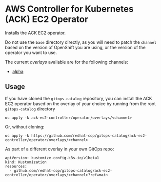 # AWS Controller for Kubernetes (ACK) EC2 Operator

Installs the ACK EC2 operator.

Do not use the `base` directory directly, as you will need to patch the `channel` based on the version of OpenShift you are using, or the version of the operator you want to use.

The current *overlays* available are for the following channels:
* [alpha](overlays/alpha)

## Usage

If you have cloned the `gitops-catalog` repository, you can install the ACK EC2 operator based on the overlay of your choice by running from the root `gitops-catalog` directory

```
oc apply -k ack-ec2-controller/operator/overlays/<channel>
```

Or, without cloning:

```
oc apply -k https://github.com/redhat-cop/gitops-catalog/ack-ec2-controller/operator/overlays/<channel>
```

As part of a different overlay in your own GitOps repo:

```
apiVersion: kustomize.config.k8s.io/v1beta1
kind: Kustomization
resources:
  - github.com/redhat-cop/gitops-catalog/ack-ec2-controller/operator/overlays/<channel>?ref=main
```
